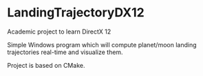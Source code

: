 # LandingTrajectoryDX12
Academic project to learn DirectX 12

Simple Windows program which will compute planet/moon landing trajectories real-time and visualize them.

Project is based on CMake.
